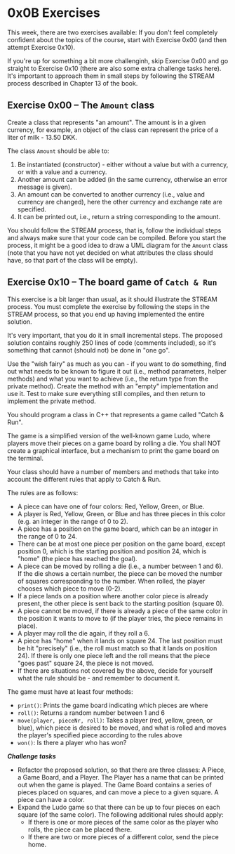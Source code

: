 # 0x0B Exercises
This week, there are two exercises available: If you don't feel completely confident about the topics of the course, start with Exercise 0x00 (and then attempt Exercise 0x10).

If you're up for something a bit more challenginh, skip Exercise 0x00 and go straight to Exercise 0x10 (there are also some extra challenge tasks here). It's important to approach them in small steps by following the STREAM process described in Chapter 13 of the book.

## Exercise 0x00 – The `Amount` class
Create a class that represents "an amount". The amount is in a given currency, for example, an object of the class can represent the price of a liter of milk - 13.50 DKK.

The class `Amount` should be able to:
1. Be instantiated (constructor) - either without a value but with a currency, or with a value and a currency.
2. Another amount can be added (in the same currency, otherwise an error message is given).
3. An amount can be converted to another currency (i.e., value and currency are changed), here the other currency and exchange rate are specified.
4. It can be printed out, i.e., return a string corresponding to the amount.

You should follow the STREAM process, that is, follow the individual steps and always make sure that your code can be compiled. Before you start the process, it might be a good idea to draw a UML diagram for the `Amount` class (note that you have not yet decided on what attributes the class should have, so that part of the class will be empty).

## Exercise 0x10 – The board game of `Catch & Run`
This exercise is a bit larger than usual, as it should illustrate the STREAM process. You must complete the exercise by following the steps in the STREAM process, so that you end up having implemented the entire solution.

It's very important, that you do it in small incremental steps. The proposed solution contains roughly 250 lines of code (comments included), so it's something that cannot (should not) be done in "one go". 

Use the "wish fairy" as much as you can - if you want to do something, find out what needs to be known to figure it out (i.e., method parameters, helper methods) and what you want to achieve (i.e., the return type from the private method). Create the method with an "empty" implementation and use it. Test to make sure everything still compiles, and then return to implement the private method.

You should program a class in C++ that represents a game called "Catch & Run". 

The game is a simplified version of the well-known game Ludo, where players move their pieces on a game board by rolling a die. You shall NOT create a graphical interface, but a mechanism to print the game board on the terminal.

Your class should have a number of members and methods that take into account the different rules that apply to Catch & Run.

The rules are as follows:
- A piece can have one of four colors: Red, Yellow, Green, or Blue.
- A player is Red, Yellow, Green, or Blue and has three pieces in this color (e.g. an integer in the range of 0 to 2).
- A piece has a position on the game board, which can be an integer in the range of 0 to 24.
- There can be at most one piece per position on the game board, except position 0, which is the starting position and position 24, which is "home" (the piece has reached the goal).
- A piece can be moved by rolling a die (i.e., a number between 1 and 6). If the die shows a certain number, the piece can be moved the number of squares corresponding to the number. When rolled, the player chooses which piece to move (0-2).
- If a piece lands on a position where another color piece is already present, the other piece is sent back to the starting position (square 0).
- A piece cannot be moved, if there is already a piece of the same color in the position it wants to move to (if the player tries, the piece remains in place).
- A player may roll the die again, if they roll a 6.
- A piece has "home" when it lands on square 24. The last position must be hit "precisely" (i.e., the roll must match so that it lands on position 24). If there is only one piece left and the roll means that the piece "goes past" square 24, the piece is not moved.
- If there are situations not covered by the above, decide for yourself what the rule should be - and remember to document it.

The game must have at least four methods:
- `print()`: Prints the game board indicating which pieces are where
- `roll()`: Returns a random number between 1 and 6
- `move(player, pieceNr, roll)`: Takes a player (red, yellow, green, or blue), which piece is desired to be moved, and what is rolled and moves the player's specified piece according to the rules above
- `won()`: Is there a player who has won?

**_Challenge tasks_**
- Refactor the proposed solution, so that there are three classes: A Piece, a Game Board, and a Player. The Player has a name that can be printed out when the game is played. The Game Board contains a series of pieces placed on squares, and can move a piece to a given square. A piece can have a color.
- Expand the Ludo game so that there can be up to four pieces on each square (of the same color). The following additional rules should apply:
  - If there is one or more pieces of the same color as the player who rolls, the piece can be placed there.
  - If there are two or more pieces of a different color, send the piece home.